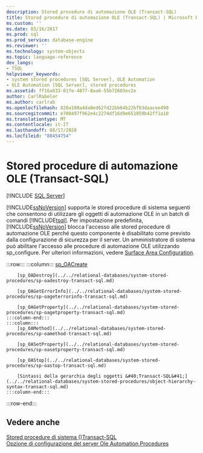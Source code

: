```yaml
---
description: Stored procedure di automazione OLE (Transact-SQL)
title: Stored procedure di automazione OLE (Transact-SQL) | Microsoft Docs
ms.custom: ''
ms.date: 03/16/2017
ms.prod: sql
ms.prod_service: database-engine
ms.reviewer: ''
ms.technology: system-objects
ms.topic: language-reference
dev_langs:
- TSQL
helpviewer_keywords:
- system stored procedures [SQL Server], OLE Automation
- OLE Automation [SQL Server], stored procedures
ms.assetid: ff16a833-01fe-4877-8aa6-55b72603ec2e
author: CarlRabeler
ms.author: carlrab
ms.openlocfilehash: 820a100a4da0ed62fd22bb64b22bf83daacee490
ms.sourcegitcommit: e700497f962e4c2274df16d9e651059b42ff1a10
ms.translationtype: MT
ms.contentlocale: it-IT
ms.lasthandoff: 08/17/2020
ms.locfileid: "88454754"
---
```

# <a name="ole-automation-stored-procedures-transact-sql"></a>Stored procedure di automazione OLE (Transact-SQL)
[!INCLUDE [SQL Server](../../includes/applies-to-version/sqlserver.md)]

  [!INCLUDE[ssNoVersion](../../includes/ssnoversion-md.md)] supporta le stored procedure di sistema seguenti che consentono di utilizzare gli oggetti di automazione OLE in un batch di comandi [!INCLUDE[tsql](../../includes/tsql-md.md)]. Per impostazione predefinita, [!INCLUDE[ssNoVersion](../../includes/ssnoversion-md.md)] blocca l'accesso alle stored procedure di automazione OLE perché questo componente è disabilitato come previsto dalla configurazione di sicurezza per il server. Un amministratore di sistema può abilitare l'accesso alle procedure di automazione OLE utilizzando sp_configure. Per ulteriori informazioni, vedere [Surface Area Configuration](../../relational-databases/security/surface-area-configuration.md).  

:::row:::
    :::column:::
        [sp_OACreate](../../relational-databases/system-stored-procedures/sp-oacreate-transact-sql.md)

        [sp_OADestroy](../../relational-databases/system-stored-procedures/sp-oadestroy-transact-sql.md)

        [sp_OAGetErrorInfo](../../relational-databases/system-stored-procedures/sp-oageterrorinfo-transact-sql.md)

        [sp_OAGetProperty](../../relational-databases/system-stored-procedures/sp-oagetproperty-transact-sql.md)
    :::column-end:::
    :::column:::
        [sp_OAMethod](../../relational-databases/system-stored-procedures/sp-oamethod-transact-sql.md)

        [sp_OASetProperty](../../relational-databases/system-stored-procedures/sp-oasetproperty-transact-sql.md)

        [sp_OAStop](../../relational-databases/system-stored-procedures/sp-oastop-transact-sql.md)

        [Sintassi della gerarchia degli oggetti &#40;Transact-SQL&#41;](../../relational-databases/system-stored-procedures/object-hierarchy-syntax-transact-sql.md)
    :::column-end:::
:::row-end:::

## <a name="see-also"></a>Vedere anche  
 [Stored procedure di sistema &#40;&#41;Transact-SQL ](../../relational-databases/system-stored-procedures/system-stored-procedures-transact-sql.md)   
 [Opzione di configurazione del server Ole Automation Procedures](../../database-engine/configure-windows/ole-automation-procedures-server-configuration-option.md)  
  
  
